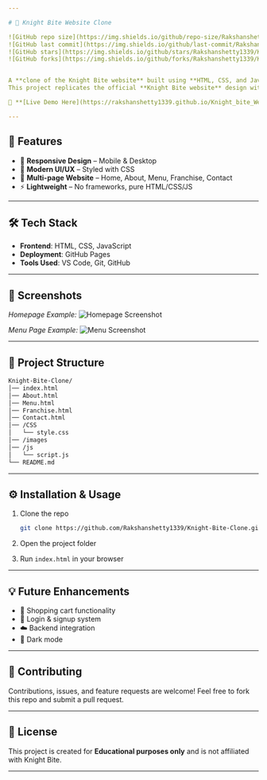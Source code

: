 ```yaml
---

# 🍔 Knight Bite Website Clone

![GitHub repo size](https://img.shields.io/github/repo-size/Rakshanshetty1339/Knight_bite_Website_Clone)
![GitHub last commit](https://img.shields.io/github/last-commit/Rakshanshetty1339/Knight_bite_Website_Clone)
![GitHub stars](https://img.shields.io/github/stars/Rakshanshetty1339/Knight_bite_Website_Clone?style=social)
![GitHub forks](https://img.shields.io/github/forks/Rakshanshetty1339/Knight_bite_Website_Clone?style=social)


A **clone of the Knight Bite website** built using **HTML, CSS, and JavaScript**.
This project replicates the official **Knight Bite website** design with a **responsive UI** across devices.

🔗 **[Live Demo Here](https://rakshanshetty1339.github.io/Knight_bite_Website_Clone/)**

---
```


## 🚀 Features

* 📱 **Responsive Design** – Mobile & Desktop
* 🎨 **Modern UI/UX** – Styled with CSS
* 📂 **Multi-page Website** – Home, About, Menu, Franchise, Contact
* ⚡ **Lightweight** – No frameworks, pure HTML/CSS/JS

---

## 🛠️ Tech Stack

* **Frontend**: HTML, CSS, JavaScript
* **Deployment**: GitHub Pages
* **Tools Used**: VS Code, Git, GitHub

---

## 📸 Screenshots

*Homepage Example:*
![Homepage Screenshot](images/home.png)

*Menu Page Example:*
![Menu Screenshot](images/menu.png)

---

## 📂 Project Structure

```bash
Knight-Bite-Clone/
│── index.html
│── About.html
│── Menu.html
│── Franchise.html
│── Contact.html
│── /CSS
│   └── style.css
│── /images
│── /js
│   └── script.js
└── README.md
```

---

## ⚙️ Installation & Usage

1. Clone the repo

   ```bash
   git clone https://github.com/Rakshanshetty1339/Knight-Bite-Clone.git
   ```
2. Open the project folder
3. Run `index.html` in your browser

---

## 💡 Future Enhancements

* 🛒 Shopping cart functionality
* 🔑 Login & signup system
* ☁️ Backend integration
* 🌙 Dark mode

---

## 🤝 Contributing

Contributions, issues, and feature requests are welcome!
Feel free to fork this repo and submit a pull request.

---

## 📜 License

This project is created for **Educational purposes only** and is not affiliated with Knight Bite.

---

